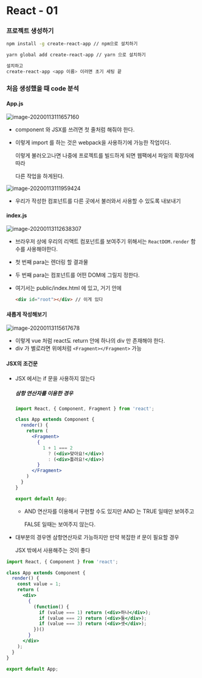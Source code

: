 # React - 01

### 프로젝트 생성하기

```bash
npm install -g create-react-app // npm으로 설치하기

yarn global add create-react-app // yarn 으로 설치하기

설치하고 
create-react-app <app 이름> 이러면 초기 세팅 끝
```





### 처음 생성했을 때 code 분석

#### App.js

![image-20200113111657160](C:\Users\multicampus\AppData\Roaming\Typora\typora-user-images\image-20200113111657160.png)

- component 와 JSX를 쓰려면 첫 줄처럼 해줘야 한다. 

- 이렇게 import 를 하는 것은 webpack을 사용하기에 가능한 작업이다. 

  이렇게 불러오고나면 나중에 프로젝트를 빌드하게 되면 웹팩에서 파일의 확장자에 따라 

  다른 작업을 하게된다.



![image-20200113111959424](C:\Users\multicampus\AppData\Roaming\Typora\typora-user-images\image-20200113111959424.png)

- 우리가 작성한 컴포넌트를 다른 곳에서 불러와서 사용할 수 있도록 내보내기



#### index.js



![image-20200113112638307](C:\Users\multicampus\AppData\Roaming\Typora\typora-user-images\image-20200113112638307.png)

- 브라우저 상에 우리의 리액트 컴포넌트를 보여주기 위해서는 `ReactDOM.render` 함수를 사용해야한다.
- 첫 번째 para는 렌더링 할 결과물
- 두 번째 para는 컴포넌트를 어떤 DOM에 그릴지 정한다. 

- 여기서는 public/index.html 에 있고, 거기 안에 

  ```html
  <div id="root"></div> // 이게 있다
  ```

  

#### 새롭게 작성해보기

![image-20200113115617678](C:\Users\multicampus\AppData\Roaming\Typora\typora-user-images\image-20200113115617678.png)

- 이렇게 vue 처럼 react도 return 안에 하나의 div 만 존재해야 한다. 
- div 가 별로라면 위에처럼 `<Fragment></Fragment>` 가능



#### JSX의 조건문

- JSX 에서는 if 문을 사용하지 않는다

  ##### 삼항 연산자를 이용한 경우

  ```jsx
  import React, { Component, Fragment } from 'react';
  
  class App extends Component {
    render() {
      return (
        <Fragment>
          {
            1 + 1 === 2
              ? (<div>맞아요!</div>)
              : (<div>틀려요!</div>)
          }
        </Fragment>
      )
    }
  }
  
  export default App;
  ```

  

  - AND 연산자를 이용해서 구현할 수도 있지만 AND 는 TRUE 일때만 보여주고

    FALSE 일때는 보여주지 않는다.

- 대부분의 경우엔 삼항연산자로 가능하지만 만약 복잡한 if 문이 필요할 경우

  JSX 밖에서 사용해주는 것이 좋다

```jsx
import React, { Component } from 'react';

class App extends Component {
  render() {
    const value = 1;
    return (
      <div>
        {
          (function() {
            if (value === 1) return (<div>하나</div>);
            if (value === 2) return (<div>둘</div>);
            if (value === 3) return (<div>셋</div>);
          })()
        }
      </div>
    );
  }
}

export default App;
```






